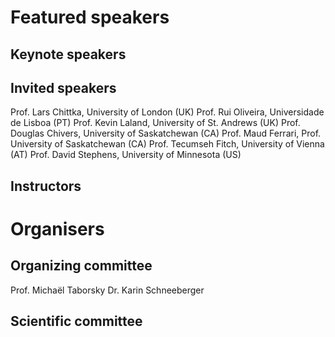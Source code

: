 # Featured speakers

## Keynote speakers


## Invited speakers
Prof. Lars Chittka, University of London (UK)
Prof. Rui Oliveira, Universidade de Lisboa (PT)
Prof. Kevin Laland, University of St. Andrews (UK)
Prof. Douglas Chivers, University of Saskatchewan (CA)
Prof. Maud Ferrari, Prof. University of Saskatchewan (CA)
Prof. Tecumseh Fitch, University of Vienna (AT)
Prof. David Stephens, University of Minnesota (US)

## Instructors


# Organisers


## Organizing committee
Prof. Michaël Taborsky
Dr. Karin Schneeberger

## Scientific committee
